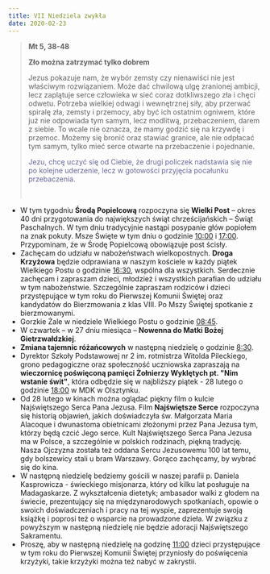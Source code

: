 ```yaml
---
title: VII Niedziela zwykła
date: 2020-02-23
---
```


> **Mt 5, 38-48**
>
> **Zło można zatrzymać tylko dobrem**
>
> Jezus pokazuje nam, że wybór zemsty czy nienawiści nie jest właściwym rozwiązaniem. Może dać chwilową ulgę zranionej ambicji, lecz zaplątuje serce człowieka w sieć coraz dotkliwszego zła i chęci odwetu. Potrzeba wielkiej odwagi i wewnętrznej siły, aby przerwać spiralę zła, zemsty i przemocy, aby być ich ostatnim ogniwem, które już nie odpowiada tym samym, lecz modlitwą, przebaczeniem, darem z siebie. To wcale nie oznacza, że mamy godzić się na krzywdę i przemoc. Możemy się bronić oraz stawiać granice, ale nie odpłacać tym samym, tylko mieć serce otwarte na przebaczenie i pojednanie.
>
> <span style="color: #666699;">Jezu, chcę uczyć się od Ciebie, że drugi policzek nadstawia się nie po kolejne uderzenie, lecz w gotowości przyjęcia pocałunku przebaczenia. </span>
>
> &nbsp;


- W tym tygodniu **Środą Popielcową** rozpoczyna się **Wielki Post** – okres 40 dni przygotowania do największych świąt chrześcijańskich – Świąt Paschalnych. W tym dniu tradycyjnie nastąpi posypanie głów popiołem na znak pokuty. Msze Święte w tym dniu o godzinie <u>10:00</u> i <u>17:00</u>. Przypominam, że w Środę Popielcową obowiązuje post ścisły.
- Zachęcam do udziału w nabożeństwach wielkopostnych. **Droga Krzyżowa** będzie odprawiana w naszym kościele w każdy piątek Wielkiego Postu o godzinie <u>16:30</u>, wspólna dla wszystkich. Serdecznie zachęcam i zapraszam dzieci, młodzież i wszystkich parafian do udziału w tym nabożeństwie. Szczególnie zapraszam rodziców i dzieci przystępujące w tym roku do Pierwszej Komunii Świętej oraz kandydatów do Bierzmowania z klas VIII. Po Mszy Świętej spotkanie z bierzmowanymi.
- Gorzkie Żale w niedziele Wielkiego Postu o godzinie <u>08:45</u>.
- W czwartek – w 27 dniu miesiąca – **Nowenna do Matki Bożej Gietrzwałdzkiej**.
- **Zmiana tajemnic różańcowych** w następną niedzielę o godzinie <u>8:30</u>.
- Dyrektor Szkoły Podstawowej nr 2 im. rotmistrza Witolda Pileckiego, grono pedagogiczne oraz społeczność uczniowska zapraszają na **wieczornicę poświęconą pamięci Żołnierzy Wyklętych pt. "Nim wstanie świt"**, która odbędzie się w najbliższy piątek - 28 lutego o godzinie <u>18:00</u> w MDK w Olsztynku.
- Od 28 lutego w kinach można oglądać piękny film o kulcie Najświętszego Serca Pana Jezusa. Film **Najświętsze Serce** rozpoczyna się historią objawień, jakich doświadczyła św. Małgorzata Maria Alacoque i dwunastoma obietnicami złożonymi przez Pana Jezusa tym, którzy będą czcić Jego serce. Kult Najświętszego Serca Pana Jezusa ma w Polsce, a szczególnie w polskich rodzinach, piękną tradycję. Nasza Ojczyzna została też oddana Sercu Jezusowemu 100 lat temu, gdy bolszewicy stali u bram Warszawy. Gorąco zachęcamy, by wybrać się do kina.
- W następną niedzielę bedziemy gościli w naszej parafii p. Daniela Kasprowicza - świeckiego misjonarza, który od kilku lat posługuje na Madagaskarze. Z wykształcenia dietetyk; ambasador walki z głodem na świecie, prezentujący się na międzynarodowych spotkaniach, opowie o swoich doświadczeniach i pracy na tej wyspie, zaprezentuje swoją książkę i poprosi też o wsparcie na prowadzone dzieła. W związku z powyższym w następną niedzielę nie będzie adoracji Najświętszego Sakramentu.
- Proszę, aby w następną niedzielę na godzinę <u>11:00</u> dzieci przystępujące w tym roku do Pierwszej Komunii Świętej przyniosły do poświęcenia krzyżyki, takie krzyżyki można też nabyć w zakrystii.
